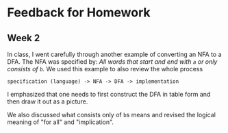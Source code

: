 # Feedback for Homework

## Week 2

In class, I went carefully through another example of converting an NFA to a DFA. The NFA was specified by: *All words that start and end with `a` or only consists of `b`.* We used this example to also review the whole process

    specification (language) -> NFA -> DFA -> implementation

I emphasized that one needs to first construct the DFA in table form and then draw it out as a picture.

We also discussed what consists only of `b`s means and revised the logical meaning of "for all" and "implication".

